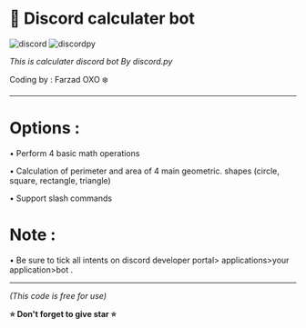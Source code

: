 # 🧮 Discord calculater bot
![discord](https://img.shields.io/badge/Discord-API-blue)
![discordpy](https://img.shields.io/badge/discord.py-v2.3-CC0000?style=plastic&logo=Python)


*This is calculater discord bot By discord.py*

Coding by : Farzad OXO ❄️



_____________________________________________
# Options :

• Perform 4 basic math operations

• Calculation of perimeter and area of ​​4 main geometric.        shapes (circle, square, rectangle, triangle)

• Support slash commands

# Note :

• Be sure to tick all intents on discord developer portal> applications>your application>bot .
_____________________________________________



*(This code is free for use)*

**⭐️ Don't forget to give star ⭐️**